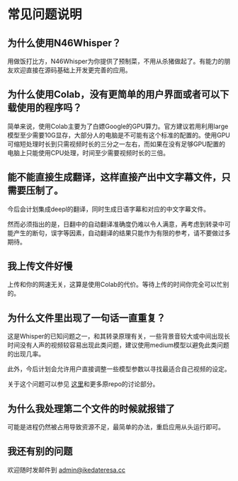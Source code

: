 # 常见问题说明

## 为什么使用N46Whisper？
用做饭打比方，N46Whisper为你提供了预制菜，不用从杀猪做起了。有能力的朋友欢迎直接在源码基础上开发更完善的应用。

## 为什么使用Colab，没有更简单的用户界面或者可以下载使用的程序吗？
简单来说，使用Colab主要为了白嫖Google的GPU算力。官方建议若用利用large模型至少需要10G显存，大部分人的电脑是不可能有这个标准的配置的。使用GPU可缩短处理时长到只需视频时长的三分之一左右，而如果在没有足够GPU配置的电脑上只能使用CPU处理，时间至少需要视频时长的三倍。

## 能不能直接生成翻译，这样直接产出中文字幕文件，只需要压制了。
今后会计划集成deepl的翻译，同时生成日语字幕和对应的中文字幕文件。

然而必须指出的是，日翻中的自动翻译准确度仍难以令人满意，再考虑到转录中可能产生的断句，误字等因素，自动翻译的结果只能作为有限的参考，请不要做过多期待。

## 我上传文件好慢
上传和你的网速无关，这算是使用Colab的代价。等待上传的时间你完全可以忙别的。

## 为什么文件里出现了一句话一直重复？
这是Whisper的已知问题之一，和其转录原理有关，一些背景音较大或中间出现长时间没有人声的视频较容易出现此类问题，建议使用medium模型以避免此类问题的出现几率。

此外，今后计划会允许用户直接调整一些模型参数以寻找最适合自己视频的设定。

关于这个问题可以参见 [这里](https://github.com/openai/whisper/discussions/192)和更多原repo的讨论部分。

## 为什么我处理第二个文件的时候就报错了
可能是进程仍然被占用导致资源不足，最简单的办法，重启应用从头运行即可。

## 我还有别的问题
欢迎随时发邮件到 admin@ikedateresa.cc

